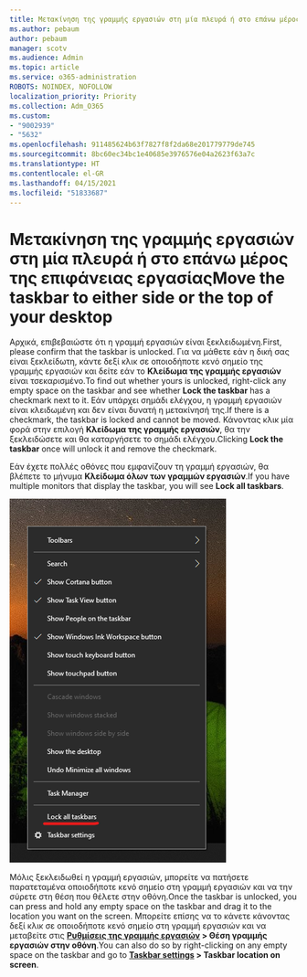 ```yaml
---
title: Μετακίνηση της γραμμής εργασιών στη μία πλευρά ή στο επάνω μέρος της επιφάνειας εργασίας
ms.author: pebaum
author: pebaum
manager: scotv
ms.audience: Admin
ms.topic: article
ms.service: o365-administration
ROBOTS: NOINDEX, NOFOLLOW
localization_priority: Priority
ms.collection: Adm_O365
ms.custom:
- "9002939"
- "5632"
ms.openlocfilehash: 911485624b63f7827f8f2da68e201779779de745
ms.sourcegitcommit: 8bc60ec34bc1e40685e3976576e04a2623f63a7c
ms.translationtype: HT
ms.contentlocale: el-GR
ms.lasthandoff: 04/15/2021
ms.locfileid: "51833687"
---
```

# <a name="move-the-taskbar-to-either-side-or-the-top-of-your-desktop"></a><span data-ttu-id="0b656-102">Μετακίνηση της γραμμής εργασιών στη μία πλευρά ή στο επάνω μέρος της επιφάνειας εργασίας</span><span class="sxs-lookup"><span data-stu-id="0b656-102">Move the taskbar to either side or the top of your desktop</span></span>

<span data-ttu-id="0b656-103">Αρχικά, επιβεβαιώστε ότι η γραμμή εργασιών είναι ξεκλειδωμένη.</span><span class="sxs-lookup"><span data-stu-id="0b656-103">First, please confirm that the taskbar is unlocked.</span></span> <span data-ttu-id="0b656-104">Για να μάθετε εάν η δική σας είναι ξεκλείδωτη, κάντε δεξί κλικ σε οποιοδήποτε κενό σημείο της γραμμής εργασιών και δείτε εάν το **Κλείδωμα της γραμμής εργασιών** είναι τσεκαρισμένο.</span><span class="sxs-lookup"><span data-stu-id="0b656-104">To find out whether yours is unlocked, right-click any empty space on the taskbar and see whether **Lock the taskbar** has a checkmark next to it.</span></span> <span data-ttu-id="0b656-105">Εάν υπάρχει σημάδι ελέγχου, η γραμμή εργασιών είναι κλειδωμένη και δεν είναι δυνατή η μετακίνησή της.</span><span class="sxs-lookup"><span data-stu-id="0b656-105">If there is a checkmark, the taskbar is locked and cannot be moved.</span></span> <span data-ttu-id="0b656-106">Κάνοντας κλικ μία φορά στην επιλογή **Κλείδωμα της γραμμής εργασιών**, θα την ξεκλειδώσετε και θα καταργήσετε το σημάδι ελέγχου.</span><span class="sxs-lookup"><span data-stu-id="0b656-106">Clicking **Lock the taskbar** once will unlock it and remove the checkmark.</span></span>

<span data-ttu-id="0b656-107">Εάν έχετε πολλές οθόνες που εμφανίζουν τη γραμμή εργασιών, θα βλέπετε το μήνυμα **Κλείδωμα όλων των γραμμών εργασιών**.</span><span class="sxs-lookup"><span data-stu-id="0b656-107">If you have multiple monitors that display the taskbar, you will see **Lock all taskbars**.</span></span>

![Κλείδωμα όλων των γραμμών εργασιών](media/lock-all-taskbars.png)

<span data-ttu-id="0b656-109">Μόλις ξεκλειδωθεί η γραμμή εργασιών, μπορείτε να πατήσετε παρατεταμένα οποιοδήποτε κενό σημείο στη γραμμή εργασιών και να την σύρετε στη θέση που θέλετε στην οθόνη.</span><span class="sxs-lookup"><span data-stu-id="0b656-109">Once the taskbar is unlocked, you can press and hold any empty space on the taskbar and drag it to the location you want on the screen.</span></span> <span data-ttu-id="0b656-110">Μπορείτε επίσης να το κάνετε κάνοντας δεξί κλικ σε οποιοδήποτε κενό σημείο στη γραμμή εργασιών και να μεταβείτε στις **[Ρυθμίσεις της γραμμής εργασιών](ms-settings:taskbar?activationSource=GetHelp) > Θέση γραμμής εργασιών στην οθόνη**.</span><span class="sxs-lookup"><span data-stu-id="0b656-110">You can also do so by right-clicking on any empty space on the taskbar and go to **[Taskbar settings](ms-settings:taskbar?activationSource=GetHelp) > Taskbar location on screen**.</span></span>
